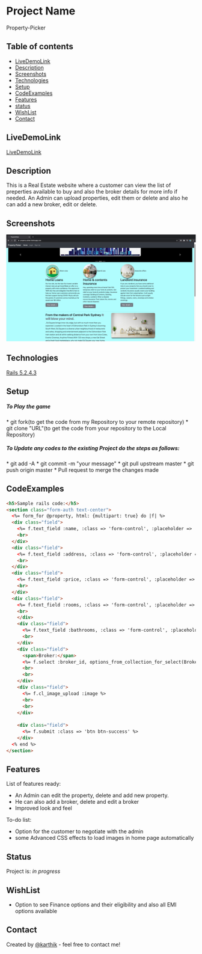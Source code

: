 # Project Name
Property-Picker

## Table of contents
* [LiveDemoLink](#LiveDemoLink)
* [Description](#Description)
* [Screenshots](#screenshots)
* [Technologies](#technologies)
* [Setup](#Setup)
* [CodeExamples](#CodeExamples)
* [Features](#features)
* [status](#status)
* [WishList](#WishList)
* [Contact](#contact)

## LiveDemoLink
[LiveDemoLink](https://property-picker.herokuapp.com/)

## Description
This is a Real Estate website where a customer can view the list of preperties available to buy and also the broker details for more info if needed. An Admin can upload properties, edit them or delete and also he can add a new broker, edit or delete.

## Screenshots
![Website screenshot](app/assets/images/website_screenshot.png)

## Technologies
[Rails 5.2.4.3](https://rubyonrails.org/)


## Setup
<h5>To Play the game</h5>
* git fork(to get the code from my Repository to your remote repository)
* git clone "URL"(to get the code from your repository to the Local Repository)

<h5>To Update any codes to the existing Project do the steps as follows:</h5>
* git add -A
* git commit -m "your message"
* git pull upstream master
* git push origin master
* Pull request to merge the changes made


## CodeExamples
```html
<h5>Sample rails code:</h5>
<section class="form-auth text-center">
  <%= form_for @property, html: {multipart: true} do |f| %>
  <div class="field">
    <%= f.text_field :name, :class => 'form-control', :placeholder => 'name' %>
    <br>
  </div>
  <div class="field">
    <%= f.text_field :address, :class => 'form-control', :placeholder => 'address' %>
    <br>
  </div>
  <div class="field">
    <%= f.text_field :price, :class => 'form-control', :placeholder => 'price' %>
    <br>
  </div>
  <div class="field">
    <%= f.text_field :rooms, :class => 'form-control', :placeholder => 'bed rooms' %>
    <br>
    </div>
    <div class="field">
      <%= f.text_field :bathrooms, :class => 'form-control', :placeholder => 'bathrooms'%>
      <br>
    </div>
    <div class="field">
      <span>Broker:</span>
      <%= f.select :broker_id, options_from_collection_for_select(Broker.all, "id", "name") %>
      <br>
      <br>
    </div>
    <div class="field">
      <%= f.cl_image_upload :image %>
      <br>
      <br>
    </div>

    <div class="field">
      <%= f.submit :class => 'btn btn-success' %>
    </div>
  <% end %>
</section>
```

## Features
List of features ready:
* An Admin can edit the property, delete and add new property.
* He can also add a broker, delete and edit a broker
* Improved look and feel

To-do list:
* Option for the customer to negotiate with the admin
* some Advanced CSS effects to load images in home page automatically

## Status
Project is: _in progress_

## WishList
* Option to see Finance options and their eligibility and also all EMI options available

## Contact
Created by [@karthik](karthikeyansep27@gmail.com) - feel free to contact me!
